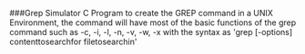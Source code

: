 ###Grep Simulator
C Program to create the GREP command in a UNIX Environment, the command will have most of the basic functions of the grep command such as -c, -i, -l, -n, -v, -w, -x with the syntax as 'grep [-options] contenttosearchfor filetosearchin'
